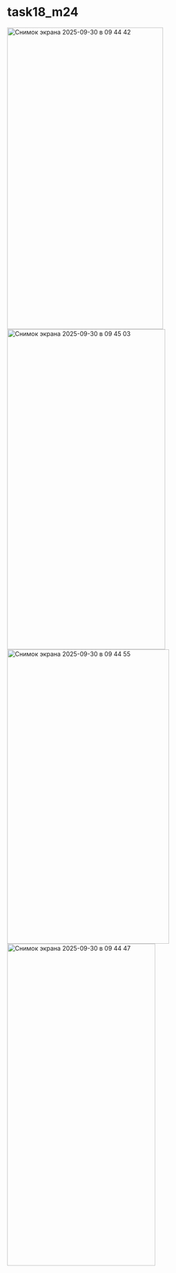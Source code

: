 # task18_m24


 <img width="361" height="698" alt="Снимок экрана 2025-09-30 в 09 44 42" src="https://github.com/user-attachments/assets/a41a31a8-7130-445c-bd41-2557660d2b2a" />
<img width="366" height="741" alt="Снимок экрана 2025-09-30 в 09 45 03" src="https://github.com/user-attachments/assets/7128c01d-7a84-457a-9178-ba27f48874c5" />
<img width="375" height="681" alt="Снимок экрана 2025-09-30 в 09 44 55" src="https://github.com/user-attachments/assets/263024d4-5512-44b3-ada3-699baad4992b" />
<img width="343" height="745" alt="Снимок экрана 2025-09-30 в 09 44 47" src="https://github.com/user-attachments/assets/fb5b26aa-5a23-4dc0-918d-6f07a3a9ada2" />
